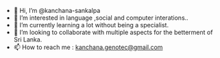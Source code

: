 - 👋 Hi, I’m @kanchana-sankalpa
- 👀 I’m interested in language ,social and computer interations..
- 🌱 I’m currently learning a lot without being a specialist.
- 💞️ I’m looking to collaborate with multiple aspects for the betterment of Sri Lanka.
- 📫 How to reach me : kanchana.genotec@gmail.com

<!---
kanchana-sankalpa/kanchana-sankalpa is a ✨ special ✨ repository because its `README.md` (this file) appears on your GitHub profile.
You can click the Preview link to take a look at your changes.
--->
